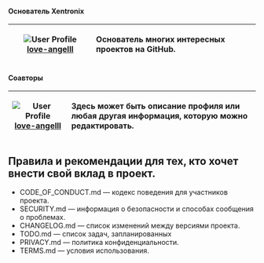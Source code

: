 
#### Основатель Xentronix

| ![User Profile](https://github.com/love-angelll.png) [**love-angelll**](https://github.com/love-angelll) | <p align="left">Основатель многих интересных проектов на GitHub.</p> |
|--------------------------------------------------|------------------------------------------------------------------------------------------------| 

#### Соавторы 

| ![User Profile](https://github.com/USERNAME.png) [**love-angelll**](https://github.com/USERNAME) | <p align="left">Здесь может быть описание профиля или любая другая информация, которую можно редактировать.</p> |
|--------------------------------------------------|------------------------------------------------------------------------------------------------|






## Правила и рекомендации для тех, кто хочет внести свой вклад в проект.
- CODE_OF_CONDUCT.md — кодекс поведения для участников проекта.
- SECURITY.md — информация о безопасности и способах сообщения о проблемах.
- CHANGELOG.md — список изменений между версиями проекта.
- TODO.md — список задач, запланированных
- PRIVACY.md — политика конфиденциальности.
- TERMS.md — условия использования.

